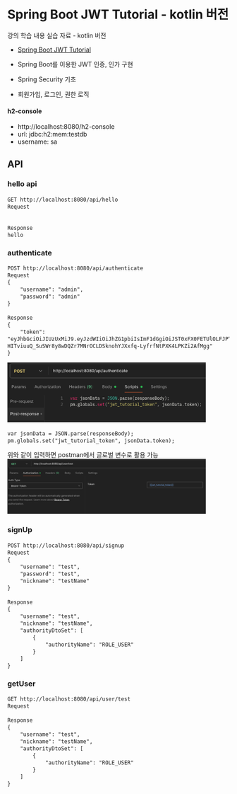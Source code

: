 # Spring Boot JWT Tutorial - kotlin 버전

강의 학습 내용 실습 자료 - kotlin 버전

- [Spring Boot JWT Tutorial](https://inf.run/iu6LZ)

- Spring Boot를 이용한 JWT 인증, 인가 구현
- Spring Security 기초
- 회원가입, 로그인, 권한 로직

#### h2-console
- http://localhost:8080/h2-console
- url: jdbc:h2:mem:testdb
- username: sa

## API
### hello api
```
GET http://localhost:8080/api/hello
Request


Response
hello
```

### authenticate
```
POST http://localhost:8080/api/authenticate
Request
{
    "username": "admin",
    "password": "admin"
}

Response
{
    "token": "eyJhbGciOiJIUzUxMiJ9.eyJzdWIiOiJhZG1pbiIsImF1dGgiOiJST0xFX0FETUlOLFJPTEVfVVNFUiIsImV4cCI6MTc1MTY5MTY2OX0.yhc1ltKpV0K9zru30KcL7-HITviuuQ_SuSWr8y8wDQZr7MNrOCLDSknohYJXxfq-LyfrfNtPXK4LPKZi2AfMgg"
}
```
<img src="image/postman.png"  width="450"/>

```
var jsonData = JSON.parse(responseBody);
pm.globals.set("jwt_tutorial_token", jsonData.token);
```
위와 같이 입력하면 postman에서 글로벌 변수로 활용 가능
<br><img src="image/global.png"  width="450"/>

### signUp
```
POST http://localhost:8080/api/signup
Request
{
    "username": "test",
    "password": "test",
    "nickname": "testName"
}

Response
{
    "username": "test",
    "nickname": "testName",
    "authorityDtoSet": [
        {
            "authorityName": "ROLE_USER"
        }
    ]
}
```

### getUser
```
GET http://localhost:8080/api/user/test
Request

Response
{
    "username": "test",
    "nickname": "testName",
    "authorityDtoSet": [
        {
            "authorityName": "ROLE_USER"
        }
    ]
}
```